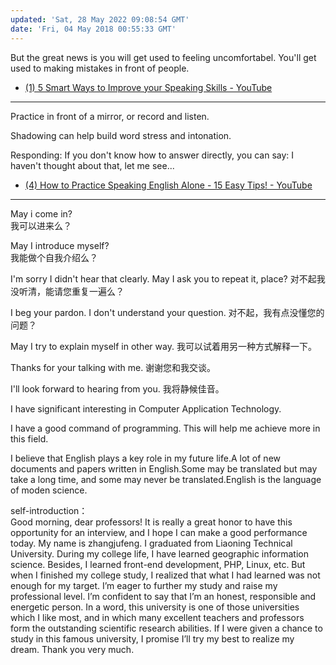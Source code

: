 ```yaml
---
updated: 'Sat, 28 May 2022 09:08:54 GMT'
date: 'Fri, 04 May 2018 00:55:33 GMT'
---
```


But the great news is you will get used to feeling uncomfortabel. You'll get used to making mistakes in front of people.

-   [(1) 5 Smart Ways to Improve your Speaking Skills - YouTube](https://www.youtube.com/watch?v=MdUkC7Vz3rg)

***

Practice in front of a mirror, or record and listen.

Shadowing can help build word stress and intonation.

Responding: If you don't know how to answer directly, you can say: I haven't thought about that, let me see...

-   [(4) How to Practice Speaking English Alone - 15 Easy Tips! - YouTube](https://www.youtube.com/watch?v=9gpmxN5SlNM\&t=740s)

***

May i come in?\
我可以进来么？

May I introduce myself?\
我能做个自我介绍么？

I'm sorry I didn't hear that clearly. May I ask you to repeat it, place?
对不起我没听清，能请您重复一遍么？

I beg your pardon. I don't understand your question.
对不起，我有点没懂您的问题？

May I try to explain myself in other way.
我可以试着用另一种方式解释一下。

Thanks for your talking with me.
谢谢您和我交谈。

I'll look forward to hearing from you.
我将静候佳音。

I have significant interesting in Computer Application Technology.

I have a good command of programming. This will help me achieve more in this field.

I believe that English plays a key role in my future life.A lot of new documents and papers written in English.Some may be translated but may take a long time, and some may never be translated.English is the language of moden science.

self-introduction：\
Good morning, dear professors! It is really a great honor to have this opportunity for an interview, and I hope I can make a good performance today. My name is zhangjufeng. I graduated from Liaoning Technical University. During my college life, I have learned geographic information science. Besides, I learned front-end development, PHP, Linux, etc. But when I finished my college study, I realized that what I had learned was not enough for my target. I’m eager to further my study and raise my professional level. I’m confident to say that I’m an honest, responsible and energetic person. In a word, this university is one of those universities which I like most, and in which many excellent teachers and professors form the outstanding scientific research abilities. If I were given a chance to study in this famous university, I promise I’ll try my best to realize my dream. Thank you very much.

